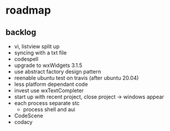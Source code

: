 # roadmap

## backlog
- vi, listview split up
- syncing with a txt file
- codespell
- upgrade to wxWidgets 3.1.5
- use abstract factory design pattern
- reenable ubuntu test on travis (after ubuntu 20.04)
- less platform dependant code
- invest use wxTextCompleter
- start up with recent project, close project
  -> windows appear
- each process separate stc
  - process shell and aui
- CodeScene
- codacy
